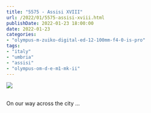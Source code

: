 ```yaml
---
title: "5575 - Assisi XVIII"
url: /2022/01/5575-assisi-xviii.html
publishDate: 2022-01-23 18:00:00
date: 2022-01-23
categories:
- "olympus-m-zuiko-digital-ed-12-100mm-f4-0-is-pro"
tags:
- "italy"
- "umbria"
- "assisi"
- "olympus-om-d-e-m1-mk-ii"
---
```

<div class="container">
<div class="center"><a target="_blank" href="https://d25zfm9zpd7gm5.cloudfront.net/1200x1200/2019/20190903_115031_lr.jpg"><img class="webfeedsFeaturedVisual" src="https://d25zfm9zpd7gm5.cloudfront.net/0600x0600/2019/20190903_115031_lr.jpg" /></a></div>
</div>
<br />

On our way across the city ...
